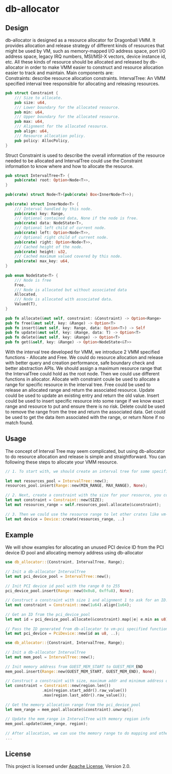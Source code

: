# db-allocator

## Design

db-allocator is designed as a resource allocator for Dragonball VMM. It provides allocation and release strategy of different kinds of resources that might be used by VM, such as memory-mapped I/O address space, port I/O address space, legacy IRQ numbers, MSI/MSI-X vectors, device instance id, etc. All these kinds of resource should be allocated and released by db-allocator in order to make VMM easier to construct and resource allocation easier to track and maintain.
Main components are:   
Constraints: describe resource allocation constraints.
IntervalTree: An VMM specified interval tree responsible for allocating and releasing resources.

```rust
pub struct Constraint {
    /// Size to allocate.
    pub size: u64,
    /// Lower boundary for the allocated resource.
    pub min: u64,
    /// Upper boundary for the allocated resource.
    pub max: u64,
    /// Alignment for the allocated resource.
    pub align: u64,
    /// Resource allocation policy.
    pub policy: AllocPolicy,
}
```

Struct Constraint is used to describe the overall information of the resource needed to be allocated and IntervalTree could use the Constraint information to know where and how to allocate the resource.
```rust
pub struct IntervalTree<T> {
    pub(crate) root: Option<Node<T>>,
}
​
pub(crate) struct Node<T>(pub(crate) Box<InnerNode<T>>);
​
pub(crate) struct InnerNode<T> {
    /// Interval handled by this node.
    pub(crate) key: Range,
    /// Optional contained data, None if the node is free.
    pub(crate) data: NodeState<T>,
    /// Optional left child of current node.
    pub(crate) left: Option<Node<T>>,
    /// Optional right child of current node.
    pub(crate) right: Option<Node<T>>,
    /// Cached height of the node.
    pub(crate) height: u32,
    /// Cached maximum valued covered by this node.
    pub(crate) max_key: u64,
}
​
pub enum NodeState<T> {
    /// Node is free
    Free,
    /// Node is allocated but without associated data
    Allocated,
    /// Node is allocated with associated data.
    Valued(T),
}
​
pub fn allocate(&mut self, constraint: &Constraint) -> Option<Range>
pub fn free(&mut self, key: &Range) -> Option<T>
pub fn insert(&mut self, key: Range, data: Option<T>) -> Self
pub fn update(&mut self, key: &Range, data: T) -> Option<T>
pub fn delete(&mut self, key: &Range) -> Option<T> 
pub fn get(&self, key: &Range) -> Option<NodeState<&T>>

```
With the interval tree developed for VMM, we introduce 2 VMM specified functions - Allocate and Free.  We could do resource allocation and release with better query and creation performance, safe boundary check and better abstraction APIs.
We should assign a maximum resource range that the IntervalTree could hold as the root node. Then we could use different functions in allocator.
Allocate with constraint coule be used to allocate a range for specific resource in the interval tree. 
Free could be used to release an allocated range and return the associated resource.
Update could be used to update an existing entry and return the old value.
Insert could be used to insert specific resource into some range if we know exact range and resource to put and ensure there is no risk.
Delete could be used to remove the range from the tree and return the associated data.
Get could be used to get the data item associated with the range, or return None if no match found.
## Usage
The concept of Interval Tree may seem complicated, but using db-allocator to do resource allocation and release is simple and straightforward. 
You can following these steps to allocate your VMM resource.
```rust
// 1. To start with, we should create an interval tree for some specific resouces and give maximum address/id range as root node. The range here could be address range, id range, etc.
​
let mut resources_pool = IntervalTree::new(); 
resources_pool.insert(Range::new(MIN_RANGE, MAX_RANGE), None); 
​
// 2. Next, create a constraint with the size for your resource, you could also assign the maximum, minimum and alignment for the constraint. Then we could use the constraint to allocate the resource in the range we previously decided. Interval Tree will give you the appropriate range. 
let mut constraint = Constraint::new(SIZE);
let mut resources_range = self.resources_pool.allocate(&constraint);
​
// 3. Then we could use the resource range to let other crates like vm-pci / vm-device to create and maintain the device
let mut device = Device::create(resources_range, ..)
```

## Example
We will show examples for allocating an unused PCI device ID from the PCI device ID pool and allocating memory address using db-allocator
```rust
use db_allocator::{Constraint, IntervalTree, Range};
​
// Init a db-allocator IntervalTree
let mut pci_device_pool = IntervalTree::new();
​
// Init PCI device id pool with the range 0 to 255
pci_device_pool.insert(Range::new(0x0u8, 0xffu8), None); 
​
// Construct a constraint with size 1 and alignment 1 to ask for an ID. 
let mut constraint = Constraint::new(1u64).align(1u64); 
​
// Get an ID from the pci_device_pool
let mut id = pci_device_pool.allocate(&constraint).map(|e| e.min as u8); 
​
// Pass the ID generated from db-allocator to vm-pci specified functions to create pci devices
let mut pci_device = PciDevice::new(id as u8, ..);

```

```rust
use db_allocator::{Constraint, IntervalTree, Range};
​
// Init a db-allocator IntervalTree
let mut mem_pool = IntervalTree::new();
​
// Init memory address from GUEST_MEM_START to GUEST_MEM_END
mem_pool.insert(Range::new(GUEST_MEM_START, GUEST_MEM_END), None); 
​
// Construct a constraint with size, maximum addr and minimum address of memory region to ask for an memory allocation range. 
let constraint = Constraint::new(region.len())
                .min(region.start_addr().raw_value())
                .max(region.last_addr().raw_value());
​
// Get the memory allocation range from the pci_device_pool
let mem_range = mem_pool.allocate(&constraint).unwrap(); 
​
// Update the mem_range in IntervalTree with memory region info
mem_pool.update(&mem_range, region);
​
// After allocation, we can use the memory range to do mapping and other memory related work.
...
```

## License

This project is licensed under [Apache License](http://www.apache.org/licenses/LICENSE-2.0), Version 2.0.